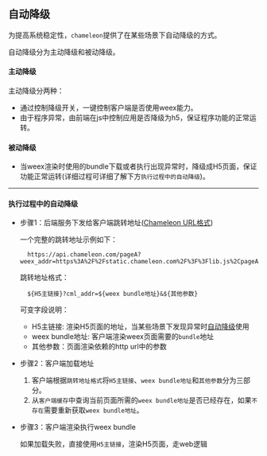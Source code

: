 ## 自动降级

为提高系统稳定性，`chameleon`提供了在某些场景下自动降级的方式。

自动降级分为主动降级和被动降级。

#### 主动降级

主动降级分两种：

  - 通过控制降级开关，一键控制客户端是否使用weex能力。
  - 由于程序异常，由前端在js中控制应用是否降级为h5，保证程序功能的正常运转。

#### 被动降级

  - 当weex渲染时使用的bundle下载或者执行出现异常时，降级成H5页面，保证功能正常运转(详细过程可详细了解下方`执行过程中的自动降级`)。

----------

#### 执行过程中的自动降级

- 步骤1：后端服务下发给客户端跳转地址([Chameleon URL格式](../framework/chameleon_url.html))

    一个完整的跳转地址示例如下：

        https://api.chameleon.com/pageA?weex_addr=https%3A%2F%2Fstatic.chameleon.com%2F%3F%3Flib.js%2CpageA.js%2CpageB.js%2CpageC.js&otherparam=xxx

    跳转地址格式：

        ${H5主链接}?cml_addr=${weex bundle地址}&${其他参数}

    可变字段说明：

    - H5主链接: 渲染H5页面的地址，当某些场景下发现异常时[自动降级](./exception.html)使用
    - weex bundle地址: 客户端渲染weex页面需要的`bundle`地址
    - 其他参数：页面渲染依赖的http url中的参数

- 步骤2：客户端加载地址

    1. 客户端根据`跳转地址格式`将`H5主链接`、`weex bundle地址`和`其他参数`分为三部分。
    2. 从`客户端缓存`中查询当前页面所需的`weex bundle地址`是否已经存在，如果`不存在`需要重新获取`weex bundle地址`。

- 步骤3：客户端渲染执行weex bundle

    如果加载失败，直接使用`H5主链接`，渲染H5页面，走web逻辑
